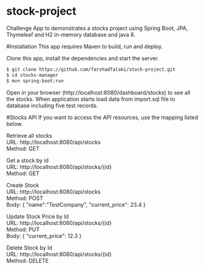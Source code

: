 # stock-project
Challenge App to demonstrates a stocks project using Spring Boot, JPA, Thymeleaf and H2 in-memory database and java 8.

#Installation
This app requires Maven to build, run and deploy.

Clone this app, install the dependencies and start the server.
```sh
$ git clone https://github.com/farshadfalaki/stock-project.git
$ cd stocks-manager
$ mvn spring-boot:run
```
Open in your browser (http://localhost:8080/dashboard/stocks) to see all the stocks.
When application starts load data from import.sql file to database including five test records.


#Stocks API
If you want to access the API resources, use the mapping listed below.

Retrieve all stocks  
URL: http://localhost:8080/api/stocks  
Method: GET  

Get a stock by id  
URL: http://localhost:8080/api/stocks/{id}  
Method: GET  

Create Stock  
URL: http://localhost:8080/api/stocks  
Method: POST  
Body: { "name":"TestCompany", "current_price": 23.4 }  

Update Stock Price by Id  
URL: http://localhost:8080/api/stocks/{id}  
Method: PUT  
Body: { "current_price": 12.3 }  


Delete Stock by Id  
URL: http://localhost:8080/api/stocks/{id}  
Method: DELETE
